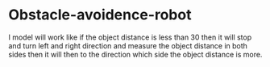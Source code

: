 # Obstacle-avoidence-robot
I model will work like if the object distance is less than 30 then it will stop and turn left and right direction and measure the object distance in both sides then it will then to the direction which side the object distance is more.
